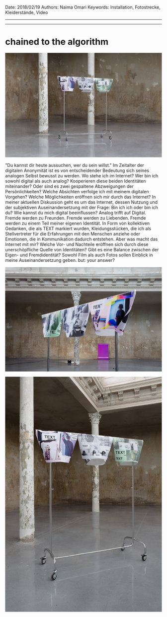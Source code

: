 Date: 2018/02/19
Authors: Naima Omari
Keywords: Installation, Fotostrecke, Kleiderstände, Video

---
---

# chained to the algorithm

![](dont-show-again_17.jpg)

"Du kannst dir heute aussuchen, wer du sein willst." Im Zeitalter der digitalen Anonymität ist es von entscheidender Bedeutung sich seines analogen Selbst bewusst zu werden. Wo stehe ich im Internet? Wer bin ich sowohl digital als auch analog? Kooperieren diese beiden Identitäten miteinander? Oder sind es zwei gespaltene Abzweigungen der Persönlichkeiten? Welche Absichten verfolge ich mit meinem digitalen Vorgehen? Welche Möglichkeiten eröffnen sich mir durch das Internet? In meiner aktuellen Diskussion geht es um das Internet, dessen Nutzung und der subjektiven Auseinandersetzung mit der Frage: Bin ich ich oder bin ich du? Wie kannst du mich digital beeinflussen? Analog trifft auf Digital. Fremde werden zu Freunden. Fremde werden zu Liebenden. Fremde werden zu einem Teil meiner eigenen Identität. In Form von kollektiven Gedanken, die als TEXT markiert wurden, Kleidungsstücken, die ich als Stellvertreter für die Erfahrungen mit den Menschen anziehe oder Emotionen, die in Kommunikation dadurch entstehen. Aber was macht das Internet mit mir? Welche Vor- und Nachteile eröffnen sich durch diese unerschöpfliche Quelle von Identitäten? Gibt es eine Balance zwischen der Eigen- und Fremdidentität? Sowohl Film als auch Fotos sollen Einblick in meine Auseinandersetzung geben. but: your answer? 

![](dont-show-again_15.jpg)

![](dont-show-again_14.jpg)
